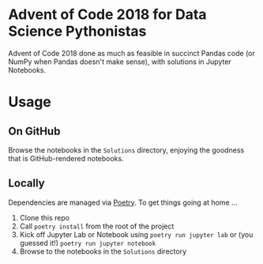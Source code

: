 # Advent of Code 2018 for Data Science Pythonistas
Advent of Code 2018 done as much as feasible in succinct Pandas code (or NumPy when Pandas doesn't make sense), with solutions in Jupyter Notebooks.

# Usage
## On GitHub
Browse the notebooks in the `Solutions` directory, enjoying the goodness that is GitHub-rendered notebooks.

## Locally
Dependencies are managed via [Poetry](https://poetry.eustace.io/). To get things going at home …
  1. Clone this repo
  2. Call `poetry install` from the root of the project
  3. Kick off Jupyter Lab or Notebook using `poetry run jupyter lab` or (you guessed it!) `poetry run jupyter notebook`
  4. Browse to the notebooks in the `Solutions` directory
